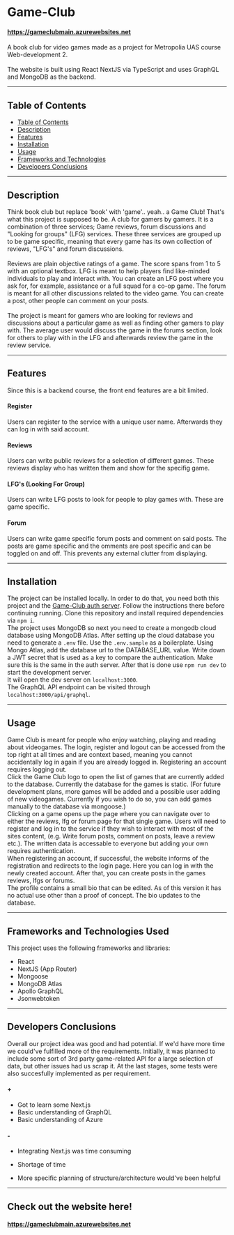 # Game-Club
#### https://gameclubmain.azurewebsites.net

A book club for video games made as a project for Metropolia UAS course Web-development 2.
<br><br>
The website is built using React NextJS via TypeScript and uses GraphQL and MongoDB as the backend.

---
## Table of Contents

- [Table of Contents](#table-of-contents)
- [Description](#description)
- [Features](#features)
- [Installation](#installation)
- [Usage](#usage)
- [Frameworks and Technologies](#frameworks-and-technologies)
- [Developers Conclusions](#developers-conclusions)

---
## Description

Think book club but replace 'book' with 'game'.. yeah.. a Game Club! That's what this project is supposed to be. A club for gamers by gamers. It is a combination of three services; Game reviews, forum discussions and "Looking for groups" (LFG) services. These three services are grouped up to be game specific, meaning that every game has its own collection of reviews, "LFG's" and forum discussions.
<br><br>
Reviews are plain objective ratings of a game. The score spans from 1 to 5 with an optional textbox. LFG is meant to help players find like-minded individuals to play and interact with. You can create an LFG post where you ask for, for example, assistance or a full squad for a co-op game. The forum is meant for all other discussions related to the video game. You can create a post, other people can comment on your posts.
<br><br>
The project is meant for gamers who are looking for reviews and discussions about a particular game as well as finding other gamers to play with. The average user would discuss the game in the forums section, look for others to play with in the LFG and afterwards review the game in the review service.

---
## Features

Since this is a backend course, the front end features are a bit limited.

#### Register

Users can register to the service with a unique user name. Afterwards they can log in with said account.

#### Reviews

Users can write public reviews for a selection of different games. These reviews display who has written them and show for the specifig game.

#### LFG's (Looking For Group)

Users can write LFG posts to look for people to play games with. These are game specific.

#### Forum

Users can write game specific forum posts and comment on said posts. The posts are game specific and the omments are post specific and can be toggled on and off. This prevents any external clutter from displaying.

---
## Installation

The project can be installed locally. In order to do that, you need both this project and the [Game-Club auth server](https://github.com/TapioAJ/Game-Club-auth-server). Follow the instructions there before continuing running.
Clone this repository and install required dependencies via `npm i`.\
The project uses MongoDB so next you need to create a mongodb cloud database using MongoDB Atlas. After setting up the cloud database you need to generate a `.env` file. Use the `.env.sample` as a boilerplate. Using Mongo Atlas, add the database url to the DATABASE_URL value. Write down a JWT secret that is used as a key to compare the authentication. Make sure this is the same in the auth server.
After that is done use `npm run dev` to start the development server.\
It will open the dev server on `localhost:3000`.\
The GraphQL API endpoint can be visited through `localhost:3000/api/graphql`.

---
## Usage

Game Club is meant for people who enjoy watching, playing and reading about videogames. The login, register and logout can be accessed from the top right at all times and are context based, meaning you cannot accidentally log in again if you are already logged in. Registering an account requires logging out.
<br>
Click the Game Club logo to open the list of games that are currently added to the database. Currently the database for the games is static.
(For future development plans, more games will be added and a possible user adding of new videogames. Currently if you wish to do so, you can add games manually to the database via mongoose.)
<br>
Clicking on a game opens up the page where you can navigate over to either the reviews, lfg or forum page for that single game. Users will need to register and log in to the service if they wish to interact with most of the sites content, (e.g. Write forum posts, comment on posts, leave a review etc.). The written data is accessable to everyone but adding your own requires authentication.
<br>
When registering an account, if successful, the website informs of the registration and redirects to the login page. Here you can log in with the newly created account. After that, you can create posts in the games reviews, lfgs or forums.
<br>
The profile contains a small bio that can be edited. As of this version it has no actual use other than a proof of concept. The bio updates to the database.

---
## Frameworks and Technologies Used
This project uses the following frameworks and libraries:

- React
- NextJS (App Router)
- Mongoose
- MongoDB Atlas
- Apollo GraphQL
- Jsonwebtoken
---
## Developers Conclusions
Overall our project idea was good and had potential. If we'd have more time we could've fulfilled more of the requirements. Initially, it was planned to include some sort of 3rd party game-related API for a large selection of data, but other issues had us scrap it. At the last stages, some tests were also succesfully implemented as per requirement.
#### +
- Got to learn some Next.js
- Basic understanding of GraphQL
- Basic understanding of Azure
#### -
- Integrating Next.js was time consuming
- Shortage of time

- More specific planning of structure/architecture would've been helpful

---
## Check out the website here!
#### https://gameclubmain.azurewebsites.net